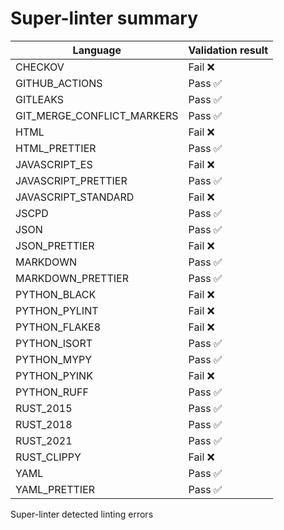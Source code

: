 # Super-linter summary

| Language                   | Validation result |
| -------------------------- | ----------------- |
| CHECKOV                    | Fail ❌           |
| GITHUB_ACTIONS             | Pass ✅           |
| GITLEAKS                   | Pass ✅           |
| GIT_MERGE_CONFLICT_MARKERS | Pass ✅           |
| HTML                       | Fail ❌           |
| HTML_PRETTIER              | Pass ✅           |
| JAVASCRIPT_ES              | Fail ❌           |
| JAVASCRIPT_PRETTIER        | Pass ✅           |
| JAVASCRIPT_STANDARD        | Fail ❌           |
| JSCPD                      | Pass ✅           |
| JSON                       | Pass ✅           |
| JSON_PRETTIER              | Fail ❌           |
| MARKDOWN                   | Pass ✅           |
| MARKDOWN_PRETTIER          | Pass ✅           |
| PYTHON_BLACK               | Fail ❌           |
| PYTHON_PYLINT              | Fail ❌           |
| PYTHON_FLAKE8              | Fail ❌           |
| PYTHON_ISORT               | Pass ✅           |
| PYTHON_MYPY                | Pass ✅           |
| PYTHON_PYINK               | Fail ❌           |
| PYTHON_RUFF                | Pass ✅           |
| RUST_2015                  | Pass ✅           |
| RUST_2018                  | Pass ✅           |
| RUST_2021                  | Pass ✅           |
| RUST_CLIPPY                | Fail ❌           |
| YAML                       | Pass ✅           |
| YAML_PRETTIER              | Pass ✅           |

Super-linter detected linting errors
